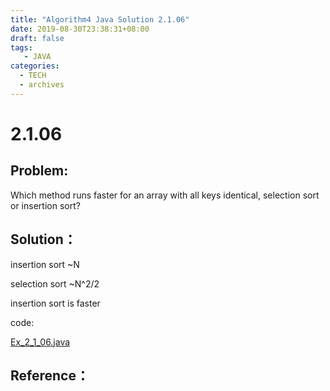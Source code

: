 ```yaml
---
title: "Algorithm4 Java Solution 2.1.06"
date: 2019-08-30T23:38:31+08:00
draft: false
tags:
   - JAVA
categories:
  - TECH
  - archives
---
```



# 2.1.06

## Problem:

Which method runs faster for an array with all keys identical, selection sort or insertion sort?

## Solution：

insertion sort ~N

selection sort ~N^2/2

insertion sort is faster

code:

[Ex_2_1_06.java](./Ex_2_1_06.java)


## Reference：


